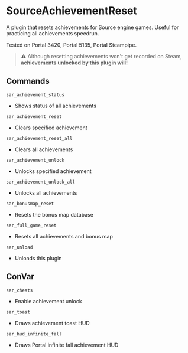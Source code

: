 # SourceAchievementReset

A plugin that resets achievements for Source engine games. Useful for practicing all achievements speedrun.

Tested on Portal 3420, Portal 5135, Portal Steampipe.

> :warning: Although resetting achievements won't get recorded on Steam, **achievements unlocked by this plugin will!** 

## Commands
`sar_achievement_status`
  - Shows status of all achievements

`sar_achievement_reset`
  - Clears specified achievement

`sar_achievement_reset_all`
  - Clears all achievements

`sar_achievement_unlock`
  - Unlocks specified achievement

`sar_achievement_unlock_all`
  - Unlocks all achievements

`sar_bonusmap_reset`
  - Resets the bonus map database

`sar_full_game_reset`
  - Resets all achievements and bonus map

`sar_unload`
  - Unloads this plugin

## ConVar
`sar_cheats`
 - Enable achievement unlock

`sar_toast`
 - Draws achievement toast HUD

`sar_hud_infinite_fall`
 - Draws Portal infinite fall achievement HUD
